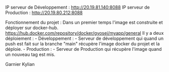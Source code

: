 IP serveur de Développement : http://20.19.81.140:8088
IP serveur de Production : http://20.19.80.212:8088

Fonctionnement du projet :
Dans un premier temps l'image est construite et déployer sur docker-hub. https://hub.docker.com/repository/docker/gyosei/myapp/general
Il y a deux déploiement :
    - Développement : 
        - Serveur de développement qui quand un push est fait sur la branche "main" récupère l'image docker du projet et la déploie.
    - Production :
        - Serveur de Production qui récupère l'image quand un nouveau tag est mis.



Garnier Kylian
